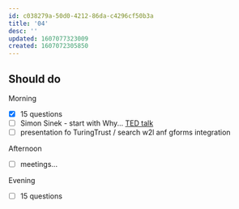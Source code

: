 ```yaml
---
id: c038279a-50d0-4212-86da-c4296cf50b3a
title: '04'
desc: ''
updated: 1607077323009
created: 1607072305850
---
```


## Should do

Morning
- [x] 15 questions
- [ ] Simon Sinek - start with Why... [TED talk](https://www.youtube.com/watch?v=IPYeCltXpxw)
- [ ] presentation fo TuringTrust / search w2l anf gforms integration

Afternoon
- [ ] meetings...

Evening
- [ ] 15 questions
